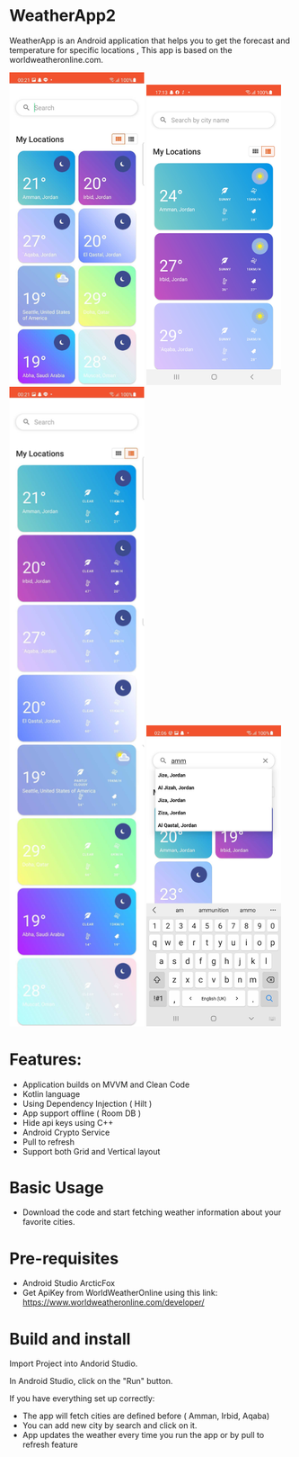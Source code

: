 # WeatherApp2
WeatherApp is an Android application that helps you to get the forecast and temperature for specific locations , This app is based on the worldweatheronline.com.

<img src="Screenshot/1.jpg" width="240">  <img src="Screenshot/2.jpg" width="240">  <img src="Screenshot/3.jpg" width="240">  <img src="Screenshot/4.jpg" width="240">

# Features:
- Application builds on MVVM and Clean Code
- Kotlin language
- Using Dependency Injection ( Hilt )
- App support offline ( Room DB )
- Hide api keys using C++
- Android Crypto Service
- Pull to refresh 
- Support both Grid and Vertical layout


# Basic Usage
- Download the code and start fetching weather information about your favorite cities.


# Pre-requisites 
- Android Studio ArcticFox 
- Get ApiKey from WorldWeatherOnline using this link:
  https://www.worldweatheronline.com/developer/

# Build and install
Import Project into Andorid Studio.

In Android Studio, click on the "Run" button.

If you have everything set up correctly:
- The app will fetch cities are defined before ( Amman, Irbid, Aqaba)
- You can add new city by search and click on it.
- App updates the weather every time you run the app or by pull to refresh feature




